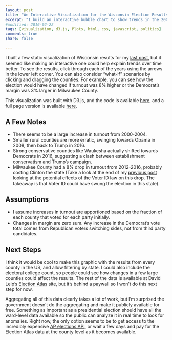 ```yaml
---
layout: post
title: "An Interactive Visualization for the Wisconsin Election Results"
excerpt: "I build an interactive bubble chart to show trends in the 2000-2016 election results by county."
#modified: 2016-02-22
tags: [visualization, d3.js, Plots, html, css, javascript, politics]
comments: true
share: false

---
```


<style type="text/css">
	
.axis {
  font: 12px sans-serif;   
}

.axis path,
.axis line {
  fill: none;
  stroke: #aaa; 
  shape-rendering: crispEdges;
}

.axis text {
  fill: #858585;
}

.title {
  font: 500 100px serif; /*180px "Helvetica Neue"*/
  fill: #e5e5e5;
}

.party {
  font: 500 35px serif; /*180px "Helvetica Neue" "PT Sans"*/
  fill: #e5e5e5;
}

.incr {
  font: 500 35px serif;  /* sans-serif"Helvetica Neue"; 55px + - */
  fill: #e5e5e5; 
  cursor: pointer;
}

.incr:hover {
  fill: #ccc;
}

.circle {
	stroke: gray; /* #e5e5e5 */
	cursor: pointer;
}

.circle:hover {
	/*stroke: black;*/
	fill-opacity: 0.8;
}

.tooltip {
  /*border: 1px solid #999;*/
  /*line-height: 1;*/
  font: 16px serif;/*18px serif "Helvetica Neuesans-serif;  "PT Sans"*/
  /*font-weight: bold;*/
  /*padding: 5px;*/ 
  /*background: #fcfcfa;*/ /*rgba(0, 0, 0, 0.8) */ 
  color: #999;   /*#fff #888; #999*/
  /*border-radius: 2px;*/
  max-width: 400px;
}

</style>

I built a few static visualization of Wisconsin results for my [last post](https://pstblog.com/2016/12/08/presidential-election), but it seemed like making an interactive one could help explain trends over time better.  To see the results, click through each of the years using the arrows in the lower left corner.  You can also consider “what-if” scenarios by clicking and dragging the counties.  For example, you can see how the election would have changed if turnout was 8% higher or the Democrat’s margin was 3% larger in Milwaukee County.

This visualization was built with D3.js, and the code is available [here](https://gist.github.com/psthomas/58a003fdfbce2334e00c78e95ccedcf1#file-index-html), and a full page version is available [here](http://bl.ocks.org/psthomas/raw/58a003fdfbce2334e00c78e95ccedcf1/).


<div class="outer">
<div class="inner" id="electionvis"></div>
</div> <!--outermost-->

## A Few Notes

* There seems to be a large increase in turnout from 2000-2004.
* Smaller rural counties are more erratic, swinging towards Obama in 2008, then back to Trump in 2016.
* Strong conservative counties like Waukesha actually shifted towards Democrats in 2016, suggesting a clash between establishment conservatism and Trump’s campaign.
* Milwaukee County had a 8% drop in turnout from 2012-2016, probably costing Clinton the state (Take a look at the end of my [previous post](https://pstblog.com/2016/12/08/presidential-election) looking at the potential effects of the Voter ID law on this drop.  The takeaway is that Voter ID could have swung the election in this state).  

## Assumptions

* I assume increases in turnout are apportioned based on the fraction of each county that voted for each party initially.  
* Changes in margin are zero sum.  Any increase in the Democrat’s vote total comes from Republican voters switching sides, not from third party candidates. 

## Next Steps

I think it would be cool to make this graphic with the results from every county in the US, and allow filtering by state.  I could also include the electoral college count, so people could see how changes in a few large counties could affect the results.  The rest of the data is available at David Leip’s [Election Atlas](http://uselectionatlas.org/) site, but it’s behind a paywall so I won't do this next step for now.  

Aggregating all of this data clearly takes a lot of work, but I’m surprised the government doesn’t do the aggregating and make it publicly available for free.  Something as important as a presidential election should have all the ward-level data available so the public can analyze it in real time to look for anomalies.  Right now, the only option seems to be to get access to the incredibly expensive [AP elections API](https://developer.ap.org/ap-elections-api), or wait a few days and pay for the Election Atlas data at the county level as it becomes available. 


<script src="https://d3js.org/d3.v4.min.js"></script>


<script type="text/javascript">

var margin = {top: 20, right: 20, bottom: 50, left: 30},
	w = window.innerWidth - 100,
	width = w - margin.left - margin.right,
	height = 0.5*w - margin.top - margin.bottom;


//Formatting Functions
var pctFormat = d3.format(".1%")
var thsdFormat = d3.format(",")

//Create SVG
var svg = d3.select("#electionvis").append("svg")
	.attr("width", width + margin.left + margin.right)
	.attr("height", height + margin.top + margin.bottom)
	//.attr("style", "outline: 1.5px solid #e5e5e5;")
	.append("g")
	.attr("transform", "translate(" + margin.left + "," + margin.top + ")");


//Year Title
var title = svg.append("text")
    .attr("class", "title")
    .attr("dy", height-10)  
    .attr("dx", ".35em");  

var demtext = svg.append("text")
    .attr("class", "party")
    .attr("dy", height-50)  
    .attr("dx", 243);  


var reptext = svg.append("text")
    .attr("class", "party")
    .attr("dy", height-14)  
    .attr("dx", 243);  


//Define static scales
var xScale = d3.scaleLinear()
	.domain([-80, 80])   //-100, 100
	.range([0, width]);

var yScale = d3.scaleLinear()
	.domain([0, 100])  //Max margin is 100
	.range([height, 0]);


//Base the color scale on the democratic margin.  
var colorScale = d3.scaleLinear()
	.domain([-80, 0, 80])
	//.domain([d3.min(...), 0, d3.max(data, function(d) {return d.; })]) 
	.range(['#EF3B2C', '#FFFFFF', '#08519C'])
	.interpolate(d3.interpolateRgb);  

//Define x, y axes
var xAxis = d3.axisBottom(xScale);
var yAxis = d3.axisLeft(yScale);

//Append Axes
svg.append("g")
	.attr("class", "axis")
	.attr("transform", "translate(0," + height + ")")
	.call(xAxis)
	.append("text")
	.attr("y", "3em")
	.attr("x", width/2)
	.text("Democratic Margin (%)");

svg.append("g")
	.attr("class", "axis")
	.call(yAxis)
	.attr("transform", "translate(" + (width/2) + ",0)")
	.append("text")
	.attr("transform", "rotate(-90)")
	.attr("y", 6)
	.attr("dy", "-3.75em")  
	.style("text-anchor", "end")
	.text("Turnout (%VAP)");


//Relative offsets for tooltip:
var leftOffset = document.getElementById("electionvis").offsetLeft,
    topOffset = document.getElementById("electionvis").offsetTop;


//Statically place tooltip:
//http://stackoverflow.com/questions/30051141
// var tooltip = d3.select("body")
var tooltip = d3.select("#electionvis")
	.append("div")    
	.style("position", "absolute")
    // .style("position", "inherit")
	.style("visibility", "hidden")
	.style("left", leftOffset + width/2 + margin.left + 8 + "px")
	.style("top", topOffset + height - margin.bottom - 8 + "px")
	.attr("class", "tooltip");


function tooltipOn(d) {
	//Transition might prevent mouseout from registering
	// tooltip.transition()
	// 	.duration(500)
	// 	.style("visibility", "visible");
	tooltip.style("visibility", "visible")
		.html(
		"County: " + d.county + "<br>" +
		"D: " + pctFormat(d.num_dem/d.county_num) +
		" R: " + pctFormat(d.num_rep/d.county_num) + "<br>" +
		"Turnout: " + pctFormat(d.turnout) + "<br>" +
		"Voters: " + thsdFormat(Math.round(d.county_num)) + "<br>" ); 
}


function parseRows(d) {
	return {'county': d.county, 'county_num': +d.county_num, 'turnout': +d.turnout,
		   'num_rep': +d.num_rep, 'num_dem': +d.num_dem, 'year': +d.year, 
		   'vap': +d.county_num/+d.turnout};
}


d3.csv("{{ site.baseurl }}/rawdata/county_results_20002016.csv", parseRows, function(error, data) {

	if (error) {throw error};

	var dataset = d3.nest()
		.key(function(d) { return +d.year; })
		.entries(data);


	var years = [];
	for (var i=0; i<dataset.length; i++) {
		years.push(+dataset[i].key)
	}
	var year = years[0];

	//Create a copy, so it can be edited on drag:
	//var yearData = Object.assign({}, getYearData(dataset, year));
	var yearData = copyObj(getYearData(dataset, year));


	//Data is just array of all objects from csv
	var rScale = d3.scaleLinear()
		.domain([0, d3.max(data, function(d) {return d.county_num; })])
		.range([5, 50]);


	//Append increment buttons
	var incr = svg.append("text")
		.attr("class", "incr")
		.attr("dy", height-43) // 1em
		.attr("dx", 0)  //.5em
		.html("&#9650;")
		.on("click", function() {
			year += 4;
			if (year > years[years.length - 1]) {
				year = years[0]
			}
			//Assign to new object, update circles:
			yearData = copyObj(getYearData(dataset, year));
			update(yearData, year);
		});

	var decr = svg.append("text")
		.attr("class", "incr")
		.attr("dy", height-10)
		.attr("dx", 0)  //".5em"
		.html("&#9660;")
		.on("click", function() {
			year -= 4;
			if (year < years[0]) {
				year = years[years.length - 1];
			} 
			//Assign to new object, update:
			yearData = copyObj(getYearData(dataset, year));
			update(yearData, year);
		});

	//Dragging behavior
	//https://bl.ocks.org/mbostock/6123708
	var drag = d3.drag()
	    .on("drag", dragged)
	    .on("end", ended);


	function dragged(d) {
		//Remove transitions temporarily
		d3.selectAll("circle").transition();

		//Issue when dragged across 0 threshold, county_num = 0

		if (d3.event.y >= height) {
			return;
		}

		//Relocate circle with mouse
		d3.select(this).attr("cx", d.x = d3.event.x).attr("cy", d.y = d3.event.y);
		
		//Avoid case of no shift
		if (d.x === undefined || d.y === undefined) {
			return;
		}


		var newMargin = xScale.invert(d.x)/100,
			newTurnout = yScale.invert(d.y)/100,  //Math.abs()  d.y
			//turnoutChange = yScale.invert(d.dy)/100,
			//vap = d.county_num/d.turnout,    
			oldMargin = (d.num_dem-d.num_rep)/d.county_num,
			marginChange = newMargin-oldMargin, 
			dfrac = d.num_dem/d.county_num,
			rfrac = d.num_rep/d.county_num;

		//Recalculate fractions based on margin change
		//Half goes to each side, zero sum
		dfrac += marginChange/2;   
		rfrac -= marginChange/2;

		//Add increses in turnout to county_num
		//Assume change in turnout affects D&R equally
		d.county_num = newTurnout*d.vap;


		// Recalculate based on margin change first, assumes
		// margin changes are zero sum between parties.
		d.num_dem = dfrac*d.county_num;
		d.num_rep = rfrac*d.county_num;
		d.turnout =  newTurnout;

		//Call the tooltip function each time to update.  
		tooltipOn(d);
		//Update score as well:
		updateScore(yearData);
		//Wait to update circles until ended below
		//update(yearData, d.year);
	}

	function ended(d) {
		//Update circle radius, color at end of drag.  
		update(yearData, d.year);

	}

	function updateScore(yearData) {

		//Could get this data directly from dataframe,
		//but want to calculate so can be updated easily on drag.   
		var sums = [0,0,0];
		for (var i=0; i<yearData.length; i++) {
			sums[0] += yearData[i].num_dem;
			sums[1] += yearData[i].num_rep;
			sums[2] += yearData[i].county_num;
		}

		var dfrac = sums[0]/sums[2],
			rfrac = sums[1]/sums[2];

		//update dfrac rfrac text, update color background
		demtext.text('D ' + pctFormat(dfrac))  
		reptext.text('R ' + pctFormat(rfrac)) 


		//demtext.style('color', 'red')
		if (dfrac > rfrac) {
			demtext.style('fill', '#bbb');
			reptext.style('fill', null);
		} else {
			demtext.style('fill', null);
			reptext.style('fill', '#bbb');
		}

		//Optional, set background color based on winner
		// var backColor = dfrac > rfrac ? colorScale(5) : colorScale(-5);
		// //var backColor = colorScale((dfrac-rfrac)*100);
		// d3.selectAll('svg')
		// 	.style('background-color', backColor);
	}


	function update(yearData, year) {

		//Change D,R scores:
		updateScore(yearData);

		//Update title
		title.text(year);

		//Create any new circles
		var circles = svg.selectAll("circle")
			.data(yearData)
			.enter()
			.append("circle")
			.attr("class", "circle")
			.attr("cx", function(d) {
				return xScale(((d.num_dem-d.num_rep)/d.county_num)*100);
			})
			.attr("cy", function(d) {
				return yScale(d.turnout*100);
			})
			.attr("r", function(d) {
				return rScale(d.county_num);
			})
			.attr("fill",function(d){
				return colorScale(((d.num_dem-d.num_rep)/d.county_num)*100);
			})
			.call(drag)
			.on("mouseover", tooltipOn)
			.on("mouseout", function(d){return tooltip.style("visibility", "hidden");});

		//Update circles
		svg.selectAll("circle").data(yearData)
			.transition()
			.duration(750)
			.attr("class", "circle")
			.attr("cx", function(d) {
				return xScale(((d.num_dem-d.num_rep)/d.county_num)*100);
			})
			.attr("cy", function(d) {
				return yScale(d.turnout*100);
			})
			.attr("r", function(d) {
				return rScale(d.county_num);
			})
			.attr("fill",function(d){
				return colorScale(((d.num_dem-d.num_rep)/d.county_num)*100);
			});

	}

	//Initialize scatterplot
	update(yearData, year);


	// Helper functions: 
	function copyObj(original) {
		return JSON.parse(JSON.stringify(original));
	}

	function getYearData(dataset, year) {
		for (var i=0; i<dataset.length; i++) {
			if (Number(dataset[i].key) === year) {
				return dataset[i].values;
			}
		}
	}




});
</script>


